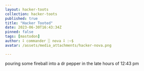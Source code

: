 ```yaml
---
layout: hacker-toots
collection: hacker-toots
published: true
title: "Hacker Tooted"
date: 2023-06-30T16:43:34Z
pinned: false
tags: [mastodon]
author: ⸸ commander ░ nova ⸸ :~$
avatar: /assets/media_attachments/hacker-nova.png

---
```


<p>pouring some fireball into a dr pepper in the late hours of 12:43 pm</p>



